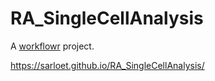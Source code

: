 # RA_SingleCellAnalysis

A [workflowr][] project.

[workflowr]: https://github.com/workflowr/workflowr


https://sarloet.github.io/RA_SingleCellAnalysis/ 
